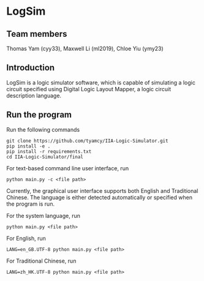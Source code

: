 # LogSim

## Team members

Thomas Yam (cyy33), Maxwell Li (ml2019), Chloe Yiu (ymy23)

## Introduction

LogSim is a logic simulator software, which is capable of simulating a logic circuit specified using 
Digital Logic Layout Mapper, a logic circuit description language.

## Run the program
Run the following commands

```
git clone https://github.com/tyamcy/IIA-Logic-Simulator.git
pip install -e .
pip install -r requirements.txt
cd IIA-Logic-Simulator/final
```

For text-based command line user interface, run

```
python main.py -c <file path>
```

Currently, the graphical user interface supports both English and Traditional Chinese. 
The language is either detected automatically or specified when the program is run.

For the system language, run

```
python main.py <file path>
```

For English, run

```
LANG=en_GB.UTF-8 python main.py <file path>
```

For Traditional Chinese, run

```
LANG=zh_HK.UTF-8 python main.py <file path>
```


